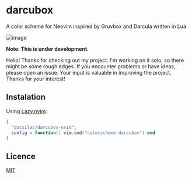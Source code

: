 # darcubox

A color scheme for Neovim inspired by Gruvbox and Darcula written in Lua

![image](https://github.com/dotsilas/darcubox-nvim/assets/84829590/2bb7554f-d1ef-4e45-a2fe-530a0b6161e0)

**Note: This is under development.**

Hello! Thanks for checking out my project. I'm working on it solo, so there might be some rough edges.
If you encounter problems or have ideas, please open an issue. Your input is valuable in improving the project.
Thanks for your interest!

## Instalation

Using [Lazy.nvim](https://github.com/folke/lazy.nvim):

```lua
{
  "dotsilas/darcubox-nvim",
  config = function() vim.cmd("colorscheme darcubox") end
}
```

## Licence

[MIT](./LICENCE)
